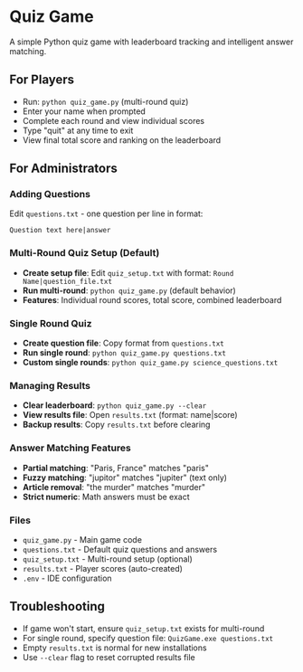 # Quiz Game

A simple Python quiz game with leaderboard tracking and intelligent answer matching.

## For Players
- Run: `python quiz_game.py` (multi-round quiz)
- Enter your name when prompted
- Complete each round and view individual scores
- Type "quit" at any time to exit
- View final total score and ranking on the leaderboard

## For Administrators

### Adding Questions
Edit `questions.txt` - one question per line in format:
```
Question text here|answer
```

### Multi-Round Quiz Setup (Default)
- **Create setup file**: Edit `quiz_setup.txt` with format: `Round Name|question_file.txt`
- **Run multi-round**: `python quiz_game.py` (default behavior)
- **Features**: Individual round scores, total score, combined leaderboard

### Single Round Quiz
- **Create question file**: Copy format from `questions.txt`
- **Run single round**: `python quiz_game.py questions.txt`
- **Custom single rounds**: `python quiz_game.py science_questions.txt`

### Managing Results
- **Clear leaderboard**: `python quiz_game.py --clear`
- **View results file**: Open `results.txt` (format: name|score)
- **Backup results**: Copy `results.txt` before clearing

### Answer Matching Features
- **Partial matching**: "Paris, France" matches "paris"
- **Fuzzy matching**: "jupitor" matches "jupiter" (text only)
- **Article removal**: "the murder" matches "murder"
- **Strict numeric**: Math answers must be exact

### Files
- `quiz_game.py` - Main game code
- `questions.txt` - Default quiz questions and answers
- `quiz_setup.txt` - Multi-round setup (optional)
- `results.txt` - Player scores (auto-created)
- `.env` - IDE configuration

## Troubleshooting
- If game won't start, ensure `quiz_setup.txt` exists for multi-round
- For single round, specify question file: `QuizGame.exe questions.txt`
- Empty `results.txt` is normal for new installations
- Use `--clear` flag to reset corrupted results file
